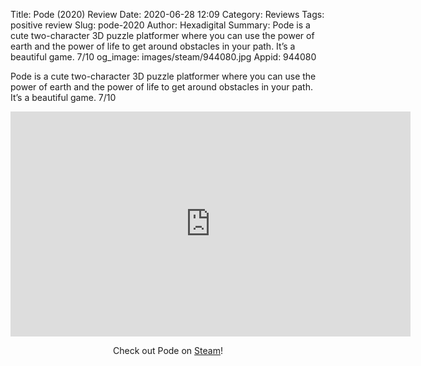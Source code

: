 Title: Pode (2020) Review
Date: 2020-06-28 12:09
Category: Reviews
Tags: positive review
Slug: pode-2020
Author: Hexadigital
Summary: Pode is a cute two-character 3D puzzle platformer where you can use the power of earth and the power of life to get around obstacles in your path. It’s a beautiful game. 7/10
og_image: images/steam/944080.jpg
Appid: 944080

Pode is a cute two-character 3D puzzle platformer where you can use the power of earth and the power of life to get around obstacles in your path. It’s a beautiful game. 7/10

<center><iframe src="https://www.youtube.com/embed/DRdsBJpkklo?feature=oembed" allow="accelerometer; autoplay; encrypted-media; gyroscope; picture-in-picture" width="640" height="360" frameborder="0"></iframe>

Check out Pode on [Steam](https://store.steampowered.com/app/944080/?curator_clanid=34633900)!</center>
